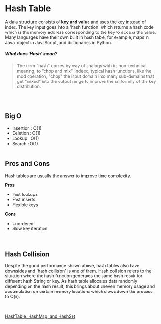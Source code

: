 # Hash Table

A data structure consists of **key and value** and uses the key instead of index. The key input goes into a 'hash function' which returns a hash code which is the memory address corresponding to the key to access the value. Many languages have their own built in hash table, for example, maps in Java, object in JavaScript, and dictionaries in Python.  

##### What does 'Hash' mean?
> The term "hash" comes by way of analogy with its non-technical meaning, to "chop and mix". Indeed, typical hash functions, like the mod operation, "chop" the input domain into many sub-domains that get "mixed" into the output range to improve the uniformity of the key distribution.

<br/><br/>

## Big O
* Insertion : O(1)
* Deletion : O(1)
* Lookup : O(1)
* Search : O(1)
<br/><br/>

## Pros and Cons  
Hash tables are usually the answer to improve time complexity. 

**Pros**
* Fast lookups
* Fast inserts
* Flexible keys  

**Cons**
* Unordered
* Slow key iteration  
<br/><br/>

## Hash Collision
Despite the good performance shown above, hash tables also have downsides and 'hash collision' is one of them. Hash collision refers to the situation where the hash function generates the same hash result for different hash String or key. As hash table allocates data randomly depending on the hash result, this brings about uneven memory usage and accumulation on certain memory locations which slows down the process to O(n).  
<br/><br/>


[HashTable, HashMap, and HashSet](https://stackoverflow.com/questions/47838841/hashtable-hashmap-hashset-hash-table-concept-in-java-collection-framework)
